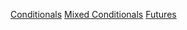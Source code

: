 [Conditionals](https://www.youtube.com/watch?v=uDoBdq0s8eY)
[Mixed Conditionals](https://www.youtube.com/watch?v=_Mv7fBqauvc)
[Futures](https://www.youtube.com/watch?v=0-6ZBRkZKWI)
